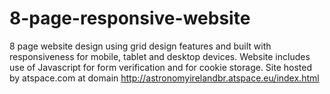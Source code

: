 # 8-page-responsive-website
8 page website design using grid design features and built with responsiveness for mobile, tablet and desktop devices. Website includes use of Javascript for form verification and for cookie storage. Site hosted by atspace.com at domain http://astronomyirelandbr.atspace.eu/index.html
